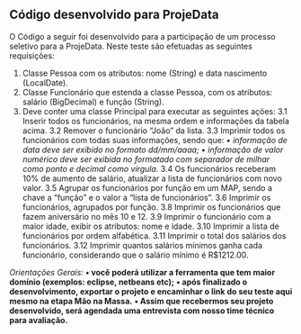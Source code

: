 ## Código desenvolvido para ProjeData
O Código a seguir foi desenvolvido para a participação de um processo seletivo para a ProjeData.
Neste teste são efetuadas as seguintes requisições: 
1. Classe Pessoa com os atributos: nome (String) e data nascimento (LocalDate).
2. Classe Funcionário que estenda a classe Pessoa, com os atributos: salário (BigDecimal) e função (String).
3. Deve conter uma classe Principal para executar as seguintes ações:
3.1  Inserir todos os funcionários, na mesma ordem e informações da tabela acima.
3.2 Remover o funcionário “João” da lista.
3.3 Imprimir todos os funcionários com todas suas informações, sendo que:
*• informação de data deve ser exibido no formato dd/mm/aaaa;*
*• informação de valor numérico deve ser exibida no formatado com separador de milhar como ponto e decimal como vírgula.*
3.4 Os funcionários receberam 10% de aumento de salário, atualizar a lista de funcionários com novo valor.
3.5 Agrupar os funcionários por função em um MAP, sendo a chave a “função” e o valor a “lista de funcionários”.
3.6 Imprimir os funcionários, agrupados por função.
3.8 Imprimir os funcionários que fazem aniversário no mês 10 e 12.
3.9 Imprimir o funcionário com a maior idade, exibir os atributos: nome e idade.
3.10 Imprimir a lista de funcionários por ordem alfabética.
3.11 Imprimir o total dos salários dos funcionários.
3.12 Imprimir quantos salários mínimos ganha cada funcionário, considerando que o salário mínimo é R$1212.00.

*Orientações Gerais:*
**• você poderá utilizar a ferramenta que tem maior domínio (exemplos: eclipse, netbeans etc);**
**• após finalizado o desenvolvimento, exportar o projeto e encaminhar o link do seu teste aqui mesmo na etapa Mão na Massa.**
**• Assim que recebermos seu projeto desenvolvido, será agendada uma entrevista com nosso time técnico para avaliação.**

